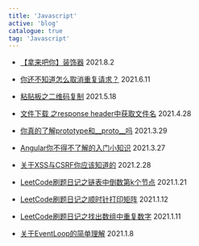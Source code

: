 ```yaml
---
title: 'Javascript'
active: 'blog'
catalogue: true
tag: 'Javascript'
---
```

- [【拿来吧你】装饰器](./libs/decorator) <Tag>2021.8.2</Tag>

- [你还不知道怎么取消重复请求？](./libs/axios) <Tag>2021.6.11</Tag>

- [粘贴板之二维码复制](./libs/copy-code) <Tag>2021.5.18</Tag>

- [文件下载 之response header中获取文件名](./libs/response-header) <Tag>2021.4.28</Tag>

- [你真的了解prototype和__proto__吗](./libs/prototype) <Tag>2021.3.29</Tag>

- [Angular你不得不了解的入门小知识](./libs/angular) <Tag>2021.3.27</Tag>

- [关于XSS与CSRF你应该知道的](./libs/csrf) <Tag>2021.2.28</Tag>

- [LeetCode刷题日记之链表中倒数第k个节点](./libs/leetcode-list) <Tag>2021.1.21</Tag>

- [LeetCode刷题日记之顺时针打印矩阵](./libs/leetcode-rect) <Tag>2021.1.12</Tag>

- [LeetCode刷题日记之找出数组中重复数字](./libs/leetcode-num) <Tag>2021.1.11</Tag>

- [关于EventLoop的简单理解](./libs/eventLoop) <Tag>2021.1.8</Tag>
